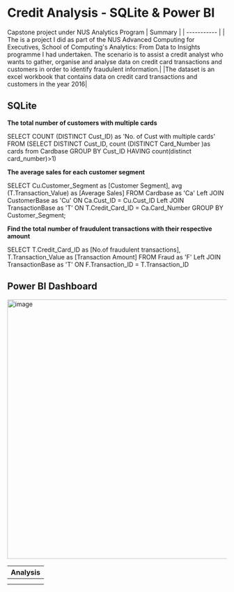# Credit Analysis - SQLite & Power BI
Capstone project under NUS Analytics Program
| Summary | 
| ----------- | 
| The is a project I did as part of the NUS Advanced Computing for Executives, School of Computing's Analytics: From Data to Insights programme I had undertaken. The scenario is to assist a credit analyst who wants to gather, organise and analyse data on credit card transactions and customers in order to identify fraudulent information.|
|The dataset is an excel workbook that contains data on credit card transactions and customers in the year 2016|

## SQLite
**The total number of customers with multiple cards**
  
SELECT
  COUNT (DISTINCT Cust_ID) as 'No. of Cust with multiple cards'
FROM
  (SELECT DISTINCT Cust_ID, count (DISTINCT Card_Number )as cards from Cardbase
GROUP BY
Cust_ID
HAVING
 count(distinct card_number)>1)

**The average sales for each customer segment**

SELECT
 Cu.Customer_Segment as [Customer Segment],
 avg (T.Transaction_Value) as [Average Sales]
FROM
 Cardbase as 'Ca'
Left JOIN
 CustomerBase as 'Cu'
ON
 Ca.Cust_ID = Cu.Cust_ID
Left JOIN
 TransactionBase as 'T'
ON
 T.Credit_Card_ID = Ca.Card_Number
GROUP BY
 Customer_Segment;

**Find the total number of fraudulent transactions with their respective amount**

SELECT
 T.Credit_Card_ID as [No.of fraudulent transactions],
 T.Transaction_Value as [Transaction Amount]
FROM
 Fraud as 'F'
Left JOIN
 TransactionBase as 'T'
ON
 F.Transaction_ID = T.Transaction_ID

## Power BI Dashboard

<img width="595" alt="image" src="https://github.com/Kshaamini/DataAnalysis-PowerBI/assets/139740694/5ba6899d-2a4b-4ffa-a627-86043cf9decf">

| Analysis | 
| ----------- | 
| |
||
